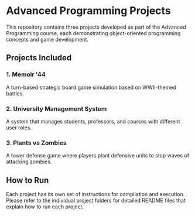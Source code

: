 
# Advanced Programming Projects

This repository contains three projects developed as part of the Advanced Programming course, each demonstrating object-oriented programming concepts and game development.

## Projects Included

### 1. **Memoir '44**
A turn-based strategic board game simulation based on WWII-themed battles.

### 2. **University Management System**
A system that manages students, professors, and courses with different user roles.

### 3. **Plants vs Zombies**
A tower defense game where players plant defensive units to stop waves of attacking zombies.

## How to Run
Each project has its own set of instructions for compilation and execution. Please refer to the individual project folders for detailed README files that explain how to run each project.
